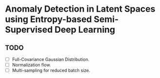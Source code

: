 # Anomaly Detection in Latent Spaces using Entropy-based Semi-Supervised Deep Learning 

## TODO
- [ ] Full-Covariance Gaussian Distribution.
- [ ] Normalization flow.
- [ ] Multi-sampling for reduced batch size.